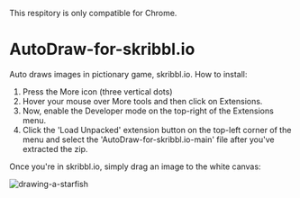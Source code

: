 This respitory is only compatible for Chrome.
# AutoDraw-for-skribbl.io
Auto draws images in pictionary game, skribbl.io.
How to install:
1) Press the More icon (three vertical dots)
2) Hover your mouse over More tools and then click on Extensions.
3) Now, enable the Developer mode on the top-right of the Extensions menu.
4) Click the 'Load Unpacked' extension button on the top-left corner of the menu
and select the 'AutoDraw-for-skribbl.io-main' file after you've extracted the zip.

Once you're in skribbl.io, simply drag an image to the white canvas:


![drawing-a-starfish](https://user-images.githubusercontent.com/94861707/142913369-78540f27-79de-431e-8f0b-472f03d1a624.gif)
